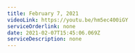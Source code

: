 ```yaml
---
title: February 7, 2021
videoLink: https://youtu.be/hm5ec400iGY
serviceOrderlink: none
date: 2021-02-07T15:45:06.069Z
serviceDescription: none
---
```

